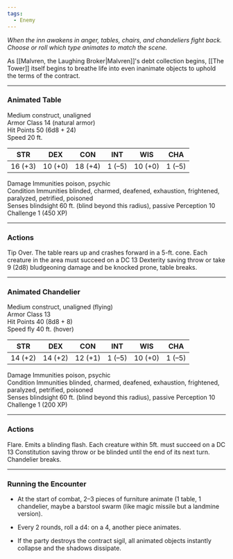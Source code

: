 ```yaml
---
tags:
  - Enemy
---
```

*When the inn awakens in anger, tables, chairs, and chandeliers fight back. Choose or roll which type animates to match the scene.*

As [[Malvren, the Laughing Broker|Malvren]]'s debt collection begins, [[The Tower]] itself begins to breathe life into even inanimate objects to uphold the terms of the contract.

---
### Animated Table

Medium construct, unaligned  
Armor Class 14 (natural armor)  
Hit Points 50 (6d8 + 24)  
Speed 20 ft.

| STR     | DEX     | CON     | INT    | WIS     | CHA    |
| ------- | ------- | ------- | ------ | ------- | ------ |
| 16 (+3) | 10 (+0) | 18 (+4) | 1 (–5) | 10 (+0) | 1 (–5) |

Damage Immunities poison, psychic  
Condition Immunities blinded, charmed, deafened, exhaustion, frightened, paralyzed, petrified, poisoned  
Senses blindsight 60 ft. (blind beyond this radius), passive Perception 10  
Challenge 1 (450 XP)

---
### Actions

Tip Over. The table rears up and crashes forward in a 5-ft. cone. Each creature in the area must succeed on a DC 13 Dexterity saving throw or take 9 (2d8) bludgeoning damage and be knocked prone, table breaks.

---
### Animated Chandelier

Medium construct, unaligned (flying)  
Armor Class 13  
Hit Points 40 (8d8 + 8)  
Speed fly 40 ft. (hover)

| STR     | DEX     | CON     | INT    | WIS     | CHA    |
| ------- | ------- | ------- | ------ | ------- | ------ |
| 14 (+2) | 14 (+2) | 12 (+1) | 1 (–5) | 10 (+0) | 1 (–5) |

Damage Immunities poison, psychic  
Condition Immunities blinded, charmed, deafened, exhaustion, frightened, paralyzed, petrified, poisoned  
Senses blindsight 60 ft. (blind beyond this radius), passive Perception 10  
Challenge 1 (200 XP)

---
### Actions

Flare. Emits a blinding flash. Each creature within 5ft. must succeed on a DC 13 Constitution saving throw or be blinded until the end of its next turn. Chandelier breaks.

---
### Running the Encounter

- At the start of combat, 2–3 pieces of furniture animate (1 table, 1 chandelier, maybe a barstool swarm (like magic missile but a landmine version).  
      
- Every 2 rounds, roll a d4: on a 4, another piece animates.  
      
- If the party destroys the contract sigil, all animated objects instantly collapse and the shadows dissipate.
    